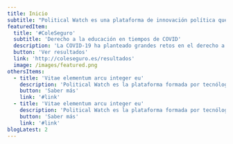```yaml
---
title: Inicio
subtitle: "Political Watch es una plataforma de innovación política que promueve la monitorización, vigilancia y participación ciudadana a través de desarrollos basados en tecnologías cívicas para la promoción del desarrollo sostenible"
featuredItem:
  title: '#ColeSeguro'
  subtitle: 'Derecho a la educación en tiempos de COVID'
  description: 'La COVID-19 ha planteado grandes retos en el derecho a la educación. A pesar de que los diferentes planes de retorno a las aulas, el curso 2020/2021 arrancó con grandes interrogantes sobre la forma en la que se iba a garantizar el derecho a la educación en condiciones de seguridad. Este informe analiza esta cuestión centrándose en la inversión pública en educación, la situación de los centros educativos y la percepción ciudadana sobre las medidas adoptadas.'
  button: 'Ver resultados'
  link: 'http://coleseguro.es/resultados'
  image: /images/featured.png
othersItems:
  - title: 'Vitae elementum arcu integer eu'
    description: 'Political Watch es la plataforma formada por tecnólogas, economistas y periodistas que se inscribe dentro de la estrategia de CIECODE como una de sus principales líneas de trabajo.'
    button: 'Saber más'
    link: '#link'
  - title: 'Vitae elementum arcu integer eu'
    description: 'Political Watch es la plataforma formada por tecnólogas, economistas y periodistas que se inscribe dentro de la estrategia de CIECODE como una de sus principales líneas de trabajo.'
    button: 'Saber más'
    link: '#link'
blogLatest: 2
---
```

<hero></hero>

<featured
  title="Entre manos"
  :featured="featuredItem">
</featured>

<lines-of-work></lines-of-work>

<!---
<banner
  bg="/images/bgbanner.jpg"
  title="Lorem ipsum dolor sit amet, consectetur adipiscing elit."
  description="Political Watch es la plataforma formada por tecnólogas, economistas y periodistas que se inscribe dentro de la estrategia de CIECODE como una de sus principales líneas de trabajo."
  button="Saber más"
  link="#enlace">
</banner>

<banner
  title="Lorem ipsum dolor sit amet, consectetur adipiscing elit."
  description="Political Watch es la plataforma formada por tecnólogas, economistas y periodistas que se inscribe dentro de la estrategia de CIECODE como una de sus principales líneas de trabajo."
  button="Saber más"
  link="#enlace">
</banner>
-->

<blog-latest></blog-latest>
